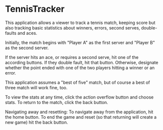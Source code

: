TennisTracker
=============
This application allows a viewer to track a tennis match, keeping score but also tracking basic statistics about winners, errors, second serves, double-faults and aces.

Initially, the match begins with "Player A" as the first server and "Player B" as the second server. 

If the server hits an ace, or requires a second serve, hit one of the according buttons. If they double fault, hit that button. Otherwise, designate whether the point ended with one of the two players hitting a winner or an error.

This application assumes a "best of five" match, but of course a best of three match will work fine, too.

To view the stats at any time, click the action overflow button and choose stats. To return to the match, click the back button.

Navigating away and resetting:
To navigate away from the application, hit the home button. To end the game and reset (so that returning will create a new game) hit the back button.
